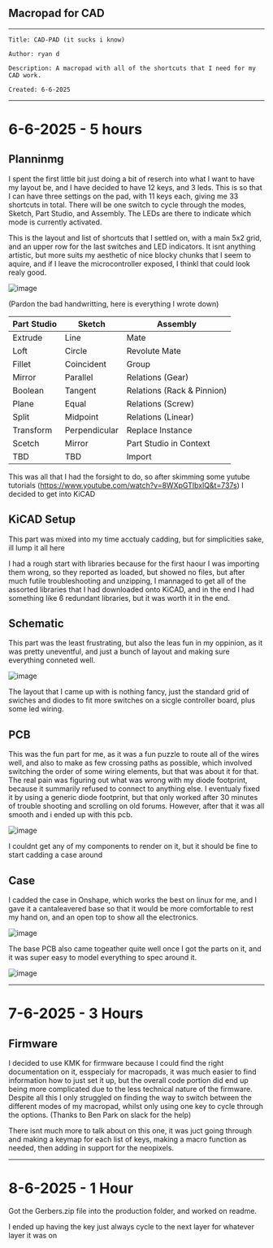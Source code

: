 ## Macropad for CAD
----
```
Title: CAD-PAD (it sucks i know)

Author: ryan d

Description: A macropad with all of the shortcuts that I need for my CAD work.

Created: 6-6-2025
```
----
# 6-6-2025 - 5 hours

## Planninmg

I spent the first little bit just doing a bit of reserch into what I want to have my layout be, and I have decided to have 12 keys, and 3 leds. This is so that I can have three settings on the pad, with 11 keys each, giving me 33 shortcuts in total. There will be one switch to cycle through the modes, Sketch, Part Studio, and Assembly. The LEDs are there to indicate which mode is currently activated.

This is the layout and list of shortcuts that I settled on, with a main 5x2 grid, and an upper row for the last switches and LED indicators. It isnt anything artistic, but more suits my aesthetic of nice blocky chunks that I seem to aquire, and if I leave the microcontroller exposed, I thinkl that could look realy good.

![image](https://github.com/user-attachments/assets/9d017bba-e9dd-44fb-b9a6-1c294e0a7d1c)

(Pardon the bad handwritting, here is everything I wrote down)

| Part Studio | Sketch | Assembly |
|-------------|--------|----------|
| Extrude | Line | Mate |
| Loft | Circle | Revolute Mate |
| Fillet | Coincident | Group |
| Mirror | Parallel | Relations (Gear) |
| Boolean | Tangent | Relations (Rack & Pinnion) | 
| Plane | Equal | Relations (Screw) |
| Split | Midpoint | Relations (Linear) |
| Transform | Perpendicular | Replace Instance |
| Scetch | Mirror | Part Studio in Context |
| TBD | TBD | Import |

This was all that I had the forsight to do, so after skimming some yutube tutorials (https://www.youtube.com/watch?v=8WXpGTIbxlQ&t=737s) I decided to get into KiCAD

## KiCAD Setup

This part was mixed into my time acctualy cadding, but for simplicities sake, ill lump it all here

I had a rough start with libraries because for the first haour I was importing them wrong, so they reported as loaded, but showed no files, but after much futile troubleshooting and unzipping, I mannaged to get all of the assorted libraries that I had downloaded onto KiCAD, and in the end I had something like 6 redundant libraries, but it was worth it in the end.

## Schematic

This part was the least frustrating, but also the leas fun in my oppinion, as it was pretty uneventful, and just a bunch of layout and making sure everything conneted well.

![image](https://github.com/user-attachments/assets/fb20f33d-2dfe-4983-abf7-e188a1229d3e)

The layout that I came up with is nothing fancy, just the standard grid of swiches and diodes to fit more switches on a sicgle controller board, plus some led wiring.

## PCB

This was the fun part for me, as it was a fun puzzle to route all of the wires well, and also to make as few crossing paths as possible, which involved switching the order of some wiring elements, but that was about it for that. The real pain was figuring out what was wrong with my diode footprint, because it summarily refused to connect to anything else. I eventualy fixed it by using a generic diode footprint, but that only worked after 30 minutes of trouble shooting and scrolling on old forums. However, after that it was all smooth and i ended up with this pcb.

![image](https://github.com/user-attachments/assets/c1fefec3-8ac1-4420-a4ea-b4257a7a9b29)

I couldnt get any of my components to render on it, but it should be fine to start cadding a case around

## Case

I cadded the case in Onshape, which works the best on linux for me, and I gave it a cantaleavered base so that it would be more comfortable to rest my hand on, and an open top to show all the electronics.

![image](https://github.com/user-attachments/assets/3e817a60-0c42-4e0f-aae6-d77c80af4d39)

The base PCB also came togeather quite well once I got the parts on it, and it was super easy to model everything to spec around it.

![image](https://github.com/user-attachments/assets/0895efd6-6f5f-49f2-99ff-1468760a5a98)

----

# 7-6-2025 - 3 Hours

## Firmware

I decided to use KMK for firmware because I could find the right documentation on it, esspecialy for macropads, it was much easier to find information how to just set it up, but the overall code portion did end up being more complicated due to the less technical nature of the firmware. Despite all this I only struggled on finding the way to switch between the different modes of my macropad, whilst only using one key to cycle through the options. (Thanks to Ben Park on slack for the help)

There isnt much more to talk about on this one, it was juct going through and making a keymap for each list of keys, making a macro function as needed, then adding in support for the neopixels.

----

# 8-6-2025 - 1 Hour

Got the Gerbers.zip file into the production folder, and worked on readme.

I ended up having the key just always cycle to the next layer for whatever layer it was on 
